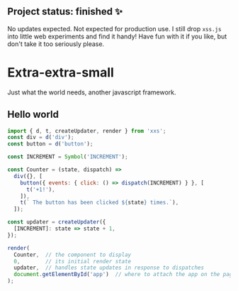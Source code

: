 ## Project status: finished ✨

No updates expected. Not expected for production use. I still drop `xss.js` into little web experiments and find it handy! Have fun with it if you like, but don't take it too seriously please.


# Extra-extra-small

Just what the world needs, another javascript framework.


## Hello world

```js
import { d, t, createUpdater, render } from 'xxs';
const div = d('div');
const button = d('button');

const INCREMENT = Symbol('INCREMENT');

const Counter = (state, dispatch) =>
  div({}, [
    button({ events: { click: () => dispatch(INCREMENT) } }, [
      t('+1!'),
    ]),
    t(` The button has been clicked ${state} times.`),
  ]);

const updater = createUpdater({
  [INCREMENT]: state => state + 1,
});

render(
  Counter,  // the component to display
  0,        // its initial render state
  updater,  // handles state updates in response to dispatches
  document.getElementById('app')  // where to attach the app on the page
);
```
